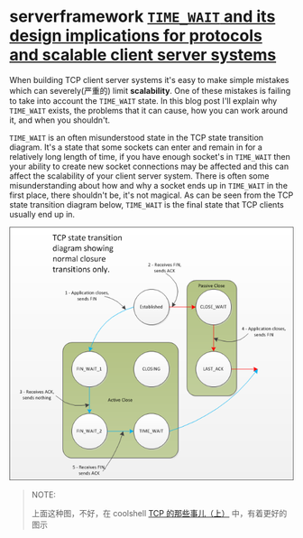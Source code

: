 # serverframework [`TIME_WAIT` and its design implications for protocols and scalable client server systems](http://www.serverframework.com/asynchronousevents/2011/01/time-wait-and-its-design-implications-for-protocols-and-scalable-servers.html)

When building TCP client server systems it's easy to make simple mistakes which can severely(严重的) limit **scalability**. One of these mistakes is failing to take into account the `TIME_WAIT` state. In this blog post I'll explain why `TIME_WAIT` exists, the problems that it can cause, how you can work around it, and when you shouldn't.

`TIME_WAIT` is an often misunderstood state in the TCP state transition diagram. It's a state that some sockets can enter and remain in for a relatively long length of time, if you have enough socket's in `TIME_WAIT` then your ability to create new socket connections may be affected and this can affect the scalability of your client server system. There is often some misunderstanding about how and why a socket ends up in `TIME_WAIT` in the first place, there shouldn't be, it's not magical. As can be seen from the TCP state transition diagram below, `TIME_WAIT` is the final state that TCP clients usually end up in.

![](./TCP-StateTransitionDiagram-ClosureTransitions.png)

> NOTE: 
>
> 上面这种图，不好，在 coolshell [TCP 的那些事儿（上）](https://coolshell.cn/articles/11564.html) 中，有着更好的图示

